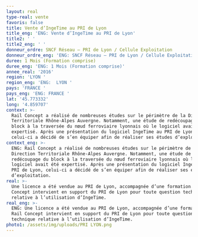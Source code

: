 ```yaml
---
layout: real
type-real: vente
favoris: false
title: Vente d’IngeTime au PRI de Lyon
title_eng: 'ENG: Vente d’IngeTime au PRI de Lyon'
title2: ' '
title2_eng: ' '
donneur_ordre: SNCF Réseau – PRI de Lyon / Cellule Exploitation
donneur_ordre_eng: 'ENG: SNCF Réseau – PRI de Lyon / Cellule Exploitation'
duree: 1 Mois (Formation comprise)
duree_eng: 'ENG: 1 Mois (Formation comprise)'
annee_real: '2016'
region: 'LYON '
region_eng: 'ENG:  LYON '
pays: 'FRANCE '
pays_eng: 'ENG: FRANCE '
lat: '45.773332'
long: '4.859707'
context: >-
  Rail Concept a réalisé de nombreuses études sur le périmètre de la Direction
  Territoriale Rhône-Alpes Auvergne. Notamment, une étude de redécoupage du
  block à la traversée du nœud ferroviaire lyonnais où le logiciel avait été
  expertisé. Après une présentation du logiciel IngeTime au PRI de Lyon,
  celui-ci a décidé de s’en équiper afin de réaliser ses études d’exploitation.
context_eng: >-
  ENG: Rail Concept a réalisé de nombreuses études sur le périmètre de la
  Direction Territoriale Rhône-Alpes Auvergne. Notamment, une étude de
  redécoupage du block à la traversée du nœud ferroviaire lyonnais où le
  logiciel avait été expertisé. Après une présentation du logiciel IngeTime au
  PRI de Lyon, celui-ci a décidé de s’en équiper afin de réaliser ses études
  d’exploitation.
real: >-
  Une licence a été vendue au PRI de Lyon, accompagnée d’une formation. Rail
  Concept intervient en support du PRI de Lyon pour toute question technique
  relative à l’utilisation d’IngeTime.
real_eng: >-
  ENG: Une licence a été vendue au PRI de Lyon, accompagnée d’une formation.
  Rail Concept intervient en support du PRI de Lyon pour toute question
  technique relative à l’utilisation d’IngeTime.
photo1: /assets/img/uploads/PRI LYON.png
---
```


